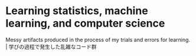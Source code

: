 # Learning statistics, machine learning, and computer science  
Messy artifacts produced in the process of my trials and errors for learning. | 学びの過程で発生した乱雑なコード群
